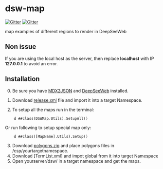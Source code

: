 # dsw-map

[![Gitter](https://img.shields.io/badge/chat-on%20telegram-blue.svg)](https://t.me/joinchat/FoZ4M0rd1_WFij2rqvUR2A)
[![Gitter](https://img.shields.io/badge/demo-server-green.svg)](http://37.139.6.217:52774/dsw/index.html#!/?ns=dswmap)

map examples of different regions to render in DeepSeeWeb

Non issue
-----------
If you are using the local host as the server, then replace **localhost** with IP **127.0.0.1** to avoid an error.

Installation
-----------

0. Be sure you have [MDX2JSON](https://github.com/intersystems-ru/Cache-MDX2JSON) and [DeepSeeWeb](https://github.com/intersystems-ru/DeepSeeWeb) installed.

1. Download [release.xml](https://github.com/intersystems-ru/dsw-map/releases/) file and import it into a target Namespace.
2. To setup all the maps run in the terminal:
```
    d ##class(DSWMap.Utils).SetupAll()
```
Or run following to setup special map only:
```
    d ##class([MapName].Utils).Setup()
```
3. Download [polygons.zip](https://github.com/intersystems-ru/dsw-map/releases/) and place polygons files in /csp/yourtargetnamespace.
4. Download [TermList.xml] and impot global from it into target Namespace
5. Open yourserver/dsw/ in a target namespace and get the maps.
